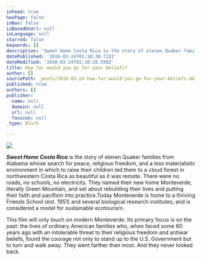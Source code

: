 ```yaml
---
inFeed: true
hasPage: false
inNav: false
isBasedOnUrl: null
inLanguage: null
starred: false
keywords: []
description: "Sweet Home Costa Rica is the story of eleven Quaker families from\n                                  Alabama whose search for peace, \nreligious freedom, and a less materialistic environment in which to \nraise their children led them to a cloud forest in northwestern Costa \nRica as beautiful as it was remote. There were no roads, no schools, no \nelectricity. They named their new home Monteverde, literally Green \nMountain, and set about rebuilding their lives and putting their faith \nand pacifism into practice.Today Monteverde is home to a thriving \nFriends School (est. 1951) and several biological research institutes, \nand is considered a model for sustainable ecotourism.\_ "
datePublished: '2016-03-24T01:10:30.722Z'
dateModified: '2016-03-24T01:10:28.556Z'
title: How far would you go for your beliefs?
author: []
sourcePath: _posts/2016-03-24-how-far-would-you-go-for-your-beliefs.md
published: true
authors: []
publisher:
  name: null
  domain: null
  url: null
  favicon: null
_type: Blurb

---
```

![](https://the-grid-user-content.s3-us-west-2.amazonaws.com/88b52603-b6fb-49c7-8829-f9e6e431bef3.jpg)

**_Sweet Home Costa Rica_** is the story of eleven Quaker families from
Alabama whose search for peace, 
religious freedom, and a less materialistic environment in which to 
raise their children led them to a cloud forest in northwestern Costa 
Rica as beautiful as it was remote. There were no roads, no schools, no 
electricity. They named their new home Monteverde, literally Green 
Mountain, and set about rebuilding their lives and putting their faith 
and pacifism into practice.Today Monteverde is home to a thriving 
Friends School (est. 1951) and several biological research institutes, 
and is considered a model for sustainable ecotourism.  

This film 
will only touch on modern Monteverde. Its primary focus is on the past: 
the lives of ordinary American families who, when faced some 60 years 
ago with an intolerable threat to their religious freedom and antiwar 
beliefs, found the courage not only to stand up to the U.S. Government 
but to turn and walk away. They went farther than most. And they never 
looked back.